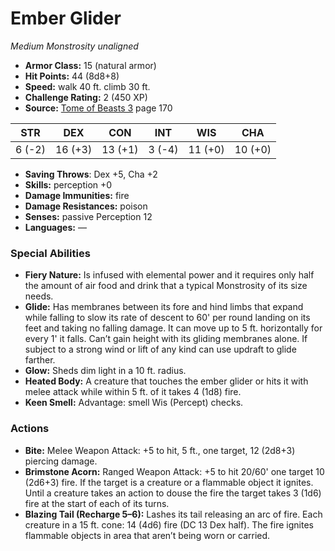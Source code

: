 # Ember Glider

*Medium* *Monstrosity* *unaligned*

- **Armor Class:** 15 (natural armor)
- **Hit Points:** 44 (8d8+8)
- **Speed:** walk 40 ft. climb 30 ft.
- **Challenge Rating:** 2 (450 XP)
- **Source:** [Tome of Beasts 3](https://koboldpress.com/kpstore/product/tome-of-beasts-3-for-5th-edition/) page 170

| STR | DEX | CON | INT | WIS | CHA |
| --- | --- | --- | --- | --- | --- |
| 6 (-2) | 16 (+3) | 13 (+1) | 3 (-4) | 11 (+0) | 10 (+0) |

- **Saving Throws**: Dex +5, Cha +2
- **Skills:** perception +0
- **Damage Immunities:** fire
- **Damage Resistances:** poison
- **Senses:** passive Perception 12
- **Languages:** —
### Special Abilities
- **Fiery Nature:** Is infused with elemental power and it requires only half the amount of air food and drink that a typical Monstrosity of its size needs.
- **Glide:** Has membranes between its fore and hind limbs that expand while falling to slow its rate of descent to 60' per round landing on its feet and taking no falling damage. It can move up to 5 ft. horizontally for every 1' it falls. Can’t gain height with its gliding membranes alone. If subject to a strong wind or lift of any kind can use updraft to glide farther.
- **Glow:** Sheds dim light in a 10 ft. radius.
- **Heated Body:** A creature that touches the ember glider or hits it with melee attack while within 5 ft. of it takes 4 (1d8) fire.
- **Keen Smell:** Advantage: smell Wis (Percept) checks.
### Actions
- **Bite:** Melee Weapon Attack: +5 to hit, 5 ft., one target, 12 (2d8+3) piercing damage.
- **Brimstone Acorn:** Ranged Weapon Attack: +5 to hit 20/60' one target 10 (2d6+3) fire. If the target is a creature or a flammable object it ignites. Until a creature takes an action to douse the fire the target takes 3 (1d6) fire at the start of each of its turns.
- **Blazing Tail (Recharge 5–6):** Lashes its tail releasing an arc of fire. Each creature in a 15 ft. cone: 14 (4d6) fire (DC 13 Dex half). The fire ignites flammable objects in  area that aren’t being worn or carried.


